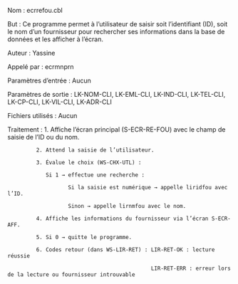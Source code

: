 Nom : ecrrefou.cbl

But : Ce programme permet à l’utilisateur de saisir soit l’identifiant (ID), soit le nom d’un fournisseur pour rechercher ses informations dans la base de données et les afficher à l’écran.

Auteur : Yassine

Appelé par : ecrmnprn

Paramètres d’entrée : Aucun

Paramètres de sortie : LK-NOM-CLI, LK-EML-CLI, LK-IND-CLI, LK-TEL-CLI, LK-CP-CLI, LK-VIL-CLI, LK-ADR-CLI

Fichiers utilisés : Aucun

Traitement : 1. Affiche l’écran principal (S-ECR-RE-FOU) avec le champ de saisie de l’ID ou du nom.

             2. Attend la saisie de l’utilisateur.
   
             3. Évalue le choix (WS-CHX-UTL) :

                Si 1 → effectue une recherche :

                       Si la saisie est numérique → appelle liridfou avec l’ID.

                       Sinon → appelle lirnmfou avec le nom.

             4. Affiche les informations du fournisseur via l’écran S-ECR-AFF.

             5. Si 0 → quitte le programme.

             6. Codes retour (dans WS-LIR-RET) : LIR-RET-OK : lecture réussie
                                
                                                 LIR-RET-ERR : erreur lors de la lecture ou fournisseur introuvable